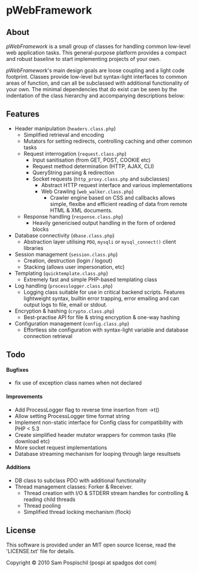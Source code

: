 pWebFramework
=============


About
-----
*pWebFramework* is a small group of classes for handling common low-level web application tasks. This general-purpose platform provides a compact and robust baseline to start implementing projects of your own.

*pWebFramework*'s main design goals are loose coupling and a light code footprint. Classes provide low-level but syntax-light interfaces to common areas of function, and can all be subclassed with additional functionality of your own. The minimal dependencies that do exist can be seen by the indentation of the class hierarchy and accompanying descriptions below:


Features
--------
- Header manipulation (`headers.class.php`)
	- Simplified retrieval and encoding
	- Mutators for setting redirects, controlling caching and other common tasks
	- Request interrogation (`request.class.php`)
	    - Input sanitisation (from GET, POST, COOKIE etc)
	    - Request method determination (HTTP, AJAX, CLI)
	    - QueryString parsing & redirection
		- Socket requests (`http_proxy.class.php` and subclasses)
			- Abstract HTTP request interface and various implementations
			- Web Crawling (`web_walker.class.php`)
				- Crawler engine based on CSS and callbacks allows simple, flexibe and efficient reading of data from remote HTML & XML documents.
	- Response handling (`response.class.php`)
	    - Heavily genericised output handling in the form of ordered blocks
- Database connectivity (`dbase.class.php`)
	- Abstraction layer utilising `PDO`, `mysqli` or `mysql_connect()` client libraries
- Session management (`session.class.php`)
    - Creation, destruction (login / logout)
    - Stacking (allows user impersonation, etc)
- Templating (`quicktemplate.class.php`)
	- Extremely fast and simple PHP-based templating class
- Log handling (`processlogger.class.php`)
	- Logging class suitable for use in critical backend scripts. Features lightweight syntax, builtin error trapping, error emailing and can output logs to file, email or stdout.
- Encryption & hashing (`crypto.class.php`)
	- Best-practise API for file & string encryption & one-way hashing
- Configuration management (`config.class.php`)
	- Effortless site configuration with syntax-light variable and database connection retrieval


Todo
----

#### Bugfixes ####
- fix use of exception class names when not declared

#### Improvements ####
- Add ProcessLogger flag to reverse time insertion from ->t()
- Allow setting ProcessLogger time format string
- Implement non-static interface for Config class for compatibility with PHP < 5.3
- Create simplified header mutator wrappers for common tasks (file download etc)
- More socket request implementations
- Database streaming mechanism for looping through large resultsets

#### Additions ####
- DB class to subclass PDO with additional functionality
- Thread management classes: Forker & Receiver.
	- Thread creation with I/O & STDERR stream handles for controlling & reading child threads
	- Thread pooling
	- Simplified thread locking mechanism (flock)

License
-------
This software is provided under an MIT open source license, read the 'LICENSE.txt' file for details.

Copyright &copy; 2010 Sam Pospischil (pospi at spadgos dot com)
